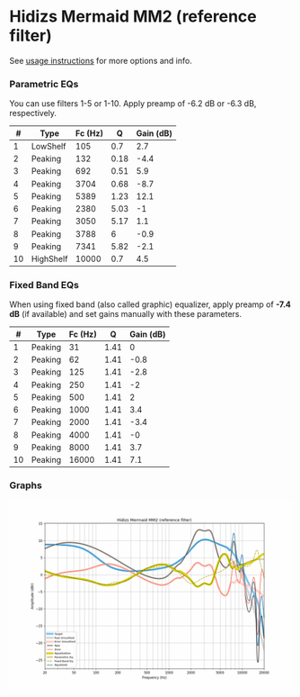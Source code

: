 # Hidizs Mermaid MM2 (reference filter)
See [usage instructions](https://github.com/jaakkopasanen/AutoEq#usage) for more options and info.

### Parametric EQs
You can use filters 1-5 or 1-10. Apply preamp of -6.2 dB or -6.3 dB, respectively.

|   # | Type      |   Fc (Hz) |    Q |   Gain (dB) |
|-----|-----------|-----------|------|-------------|
|   1 | LowShelf  |       105 | 0.7  |         2.7 |
|   2 | Peaking   |       132 | 0.18 |        -4.4 |
|   3 | Peaking   |       692 | 0.51 |         5.9 |
|   4 | Peaking   |      3704 | 0.68 |        -8.7 |
|   5 | Peaking   |      5389 | 1.23 |        12.1 |
|   6 | Peaking   |      2380 | 5.03 |        -1   |
|   7 | Peaking   |      3050 | 5.17 |         1.1 |
|   8 | Peaking   |      3788 | 6    |        -0.9 |
|   9 | Peaking   |      7341 | 5.82 |        -2.1 |
|  10 | HighShelf |     10000 | 0.7  |         4.5 |

### Fixed Band EQs
When using fixed band (also called graphic) equalizer, apply preamp of **-7.4 dB** (if available) and set gains manually with these parameters.

|   # | Type    |   Fc (Hz) |    Q |   Gain (dB) |
|-----|---------|-----------|------|-------------|
|   1 | Peaking |        31 | 1.41 |         0   |
|   2 | Peaking |        62 | 1.41 |        -0.8 |
|   3 | Peaking |       125 | 1.41 |        -2.8 |
|   4 | Peaking |       250 | 1.41 |        -2   |
|   5 | Peaking |       500 | 1.41 |         2   |
|   6 | Peaking |      1000 | 1.41 |         3.4 |
|   7 | Peaking |      2000 | 1.41 |        -3.4 |
|   8 | Peaking |      4000 | 1.41 |        -0   |
|   9 | Peaking |      8000 | 1.41 |         3.7 |
|  10 | Peaking |     16000 | 1.41 |         7.1 |

### Graphs
![](./Hidizs%20Mermaid%20MM2%20(reference%20filter).png)

